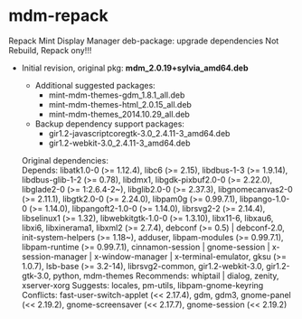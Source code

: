 # mdm-repack
Repack Mint Display Manager deb-package: upgrade dependencies 
Not Rebuild, Repack ony!!!

- Initial revision, original pkg: **mdm_2.0.19+sylvia_amd64.deb**
    + Additional suggested packages: 
        + mint-mdm-themes-gdm_1.8.1_all.deb 
        + mint-mdm-themes-html_2.0.15_all.deb 
        + mint-mdm-themes_2014.10.29_all.deb 
    + Backup dependency support packages:  
        + gir1.2-javascriptcoregtk-3.0_2.4.11-3_amd64.deb 
        + gir1.2-webkit-3.0_2.4.11-3_amd64.deb  

     Original dependencies:  
Depends: libatk1.0-0 (>= 1.12.4), libc6 (>= 2.15), libdbus-1-3 (>= 1.9.14), libdbus-glib-1-2 (>= 0.78), libdmx1, libgdk-pixbuf2.0-0 (>= 2.22.0), libglade2-0 (>= 1:2.6.4-2~), libglib2.0-0 (>= 2.37.3), libgnomecanvas2-0 (>= 2.11.1), libgtk2.0-0 (>= 2.24.0), libpam0g (>= 0.99.7.1), libpango-1.0-0 (>= 1.14.0), libpangoft2-1.0-0 (>= 1.14.0), librsvg2-2 (>= 2.14.4), libselinux1 (>= 1.32), libwebkitgtk-1.0-0 (>= 1.3.10), libx11-6, libxau6, libxi6, libxinerama1, libxml2 (>= 2.7.4), debconf (>= 0.5) | debconf-2.0, init-system-helpers (>= 1.18~), adduser, libpam-modules (>= 0.99.7.1), libpam-runtime (>= 0.99.7.1), cinnamon-session | gnome-session | x-session-manager | x-window-manager | x-terminal-emulator, gksu (>= 1.0.7), lsb-base (>= 3.2-14), librsvg2-common, gir1.2-webkit-3.0, gir1.2-gtk-3.0, python, mdm-themes
Recommends: whiptail | dialog, zenity, xserver-xorg
Suggests: locales, pm-utils, libpam-gnome-keyring
Conflicts: fast-user-switch-applet (<< 2.17.4), gdm, gdm3, gnome-panel (<< 2.19.2), gnome-screensaver (<< 2.17.7), gnome-session (<< 2.19.2)
